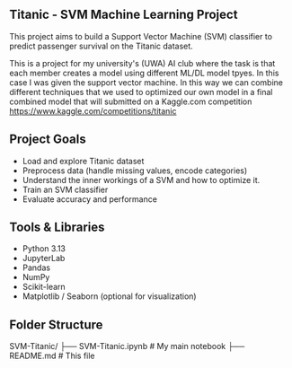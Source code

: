 ## Titanic - SVM Machine Learning Project

This project aims to build a Support Vector Machine (SVM) classifier to predict passenger survival on the Titanic dataset. 

This is a project for my university's (UWA) AI club where the task is that each member creates a model using different ML/DL model tpyes. In this case I was given the support vector machine. In this way we can combine different techniques that we used to optimized our own model in a final combined model that will submitted on a Kaggle.com competition https://www.kaggle.com/competitions/titanic

## Project Goals

- Load and explore Titanic dataset
- Preprocess data (handle missing values, encode categories)
- Understand the inner workings of a SVM and how to optimize it.
- Train an SVM classifier
- Evaluate accuracy and performance

## Tools & Libraries

- Python 3.13
- JupyterLab
- Pandas
- NumPy
- Scikit-learn
- Matplotlib / Seaborn (optional for visualization)

## Folder Structure
SVM-Titanic/
├── SVM-Titanic.ipynb # My main notebook
├── README.md # This file
